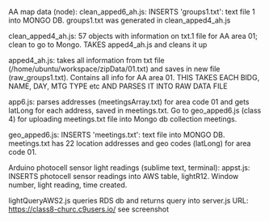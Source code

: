 AA map data (node):
clean_apped6_ah.js: INSERTS 'groups1.txt': text file 1 into MONGO DB. groups1.txt was generated in clean_apped4_ah.js

clean_apped4_ah.js: 57 objects with information on txt.1 file for AA area 01; clean to go to Mongo. TAKES apped4_ah.js and cleans it up

apped4_ah.js: takes all information from txt file (/home/ubuntu/workspace/zipData/01.txt) and saves in new file (raw_groups1.txt).
  Contains all info for AA area 01. THIS TAKES EACH BlDG, NAME, DAY, MTG TYPE etc AND PARSES IT INTO RAW DATA FILE

app6.js: parses addresses (meetingsArray.txt) for area code 01 and gets latLong for each address, saved in meetings.txt. 
Go to geo_apped6.js (class 4) for uploading meetings.txt file into Mongo db collection meetings.

geo_apped6.js: INSERTS 'meetings.txt': text file into MONGO DB. meetings.txt has 22 location addresses and geo codes (latLong) for area code 01.

Arduino photocell sensor light readings (sublime text, terminal):
appst.js: INSERTS photocell sensor readings into AWS table, lightR12. Window number, light reading, time created.

lightQueryAWS2.js queries RDS db and returns query into server.js
URL: https://class8-churc.c9users.io/ see screenshot 
